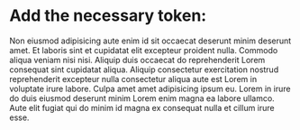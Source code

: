 # Add the necessary token:

Non eiusmod adipisicing aute enim id sit occaecat deserunt minim deserunt amet. Et laboris sint et cupidatat elit excepteur proident nulla. Commodo aliqua veniam nisi nisi. Aliquip duis occaecat do reprehenderit Lorem consequat sint cupidatat aliqua. Aliquip consectetur exercitation nostrud reprehenderit excepteur nulla consectetur aliqua aute est Lorem in voluptate irure labore. Culpa amet amet adipisicing ipsum eu. Lorem in irure do duis eiusmod deserunt minim Lorem enim magna ea labore ullamco. Aute elit fugiat qui do minim id magna ex consequat nulla et cillum irure esse.
